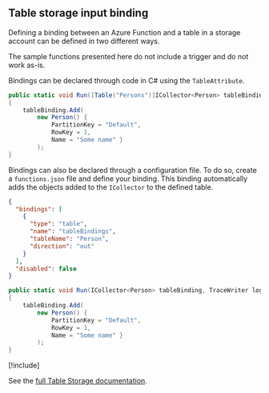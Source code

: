 ## Table storage input binding

Defining a binding between an Azure Function and a table in a storage account can be defined in two different ways. 

The sample functions presented here do not include a trigger and do not work as-is.

Bindings can be declared through code in C# using the `TableAttribute`.

```csharp
public static void Run([Table("Persons")]ICollector<Person> tableBinding, TraceWriter log)
{           
    tableBinding.Add(
        new Person() { 
            PartitionKey = "Default", 
            RowKey = 1, 
            Name = "Some name" }
        );
}
```

Bindings can also be declared through a configuration file. To do so, create a `functions.json` file and define your binding. This binding automatically adds the objects added to the `ICollector` to the defined table.

```json
{
  "bindings": [
    {
      "type": "table",
      "name": "tableBindings",
      "tableName": "Person",
      "direction": "out"
    }
  ],
  "disabled": false
}

```

```csharp
public static void Run(ICollector<Person> tableBinding, TraceWriter log)
{           
    tableBinding.Add(
        new Person() { 
            PartitionKey = "Default", 
            RowKey = 1, 
            Name = "Some name" }
        );
}
```
[!include[](../includes/read-more-heading.md)]

See the [full Table Storage documentation](https://docs.microsoft.com/azure/azure-functions/functions-bindings-storage-table).
